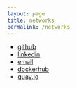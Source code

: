```yaml
---
layout: page
title: networks
permalink: /networks
---
```


- <a href="https://github.com/alvarvg">github</a>
- <a href="https://www.linkedin.com/in/alvarviana">linkedin</a>
- <a href="mailto:alvigo92@gmail.com">email</a>
- <a href="https://hub.docker.com/u/alvarvg">dockerhub</a>
- <a href="https://quay.io/user/alvarvg/">quay.io</a>
